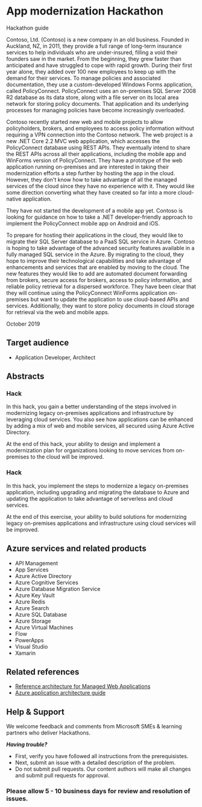# App modernization Hackathon 
Hackathon guide

Contoso, Ltd. (Contoso) is a new company in an old business. Founded in Auckland, NZ, in 2011, they provide a full range of long-term insurance services to help individuals who are under-insured, filling a void their founders saw in the market. From the beginning, they grew faster than anticipated and have struggled to cope with rapid growth. During their first year alone, they added over 100 new employees to keep up with the demand for their services. To manage policies and associated documentation, they use a custom-developed Windows Forms application, called PolicyConnect. PolicyConnect uses an on-premises SQL Server 2008 R2 database as its data store, along with a file server on its local area network for storing policy documents. That application and its underlying processes for managing policies have become increasingly overloaded.

Contoso recently started new web and mobile projects to allow policyholders, brokers, and employees to access policy information without requiring a VPN connection into the Contoso network. The web project is a new .NET Core 2.2 MVC web application, which accesses the PolicyConnect database using REST APIs. They eventually intend to share the REST APIs across all their applications, including the mobile app and WinForms version of PolicyConnect. They have a prototype of the web application running on-premises and are interested in taking their modernization efforts a step further by hosting the app in the cloud. However, they don't know how to take advantage of all the managed services of the cloud since they have no experience with it. They would like some direction converting what they have created so far into a more cloud-native application.

They have not started the development of a mobile app yet. Contoso is looking for guidance on how to take a .NET developer-friendly approach to implement the PolicyConnect mobile app on Android and iOS.

To prepare for hosting their applications in the cloud, they would like to migrate their SQL Server database to a PaaS SQL service in Azure. Contoso is hoping to take advantage of the advanced security features available in a fully managed SQL service in the Azure. By migrating to the cloud, they hope to improve their technological capabilities and take advantage of enhancements and services that are enabled by moving to the cloud. The new features they would like to add are automated document forwarding from brokers, secure access for brokers, access to policy information, and reliable policy retrieval for a dispersed workforce. They have been clear that they will continue using the PolicyConnect WinForms application on-premises but want to update the application to use cloud-based APIs and services. Additionally, they want to store policy documents in cloud storage for retrieval via the web and mobile apps.

October 2019

## Target audience

- Application Developer, Architect

## Abstracts

### Hack

In this hack, you gain a better understanding of the steps involved in modernizing legacy on-premises applications and infrastructure by leveraging cloud services. You also see how applications can be enhanced by adding a mix of web and mobile services, all secured using Azure Active Directory.

At the end of this hack, your ability to design and implement a modernization plan for organizations looking to move services from on-premises to the cloud will be improved.

### Hack

In this hack, you implement the steps to modernize a legacy on-premises application, including upgrading and migrating the database to Azure and updating the application to take advantage of serverless and cloud services.

At the end of this exercise, your ability to build solutions for modernizing legacy on-premises applications and infrastructure using cloud services will be improved.

## Azure services and related products

- API Management
- App Services
- Azure Active Directory
- Azure Cognitive Services
- Azure Database Migration Service
- Azure Key Vault
- Azure Redis
- Azure Search
- Azure SQL Database
- Azure Storage
- Azure Virtual Machines
- Flow
- PowerApps
- Visual Studio
- Xamarin

## Related references

- [Reference architecture for Managed Web Applications](https://docs.microsoft.com/en-gb/azure/architecture/reference-architectures/app-service-web-app/basic-web-app)
- [Azure application architecture guide](https://docs.microsoft.com/en-us/azure/architecture/guide/)

## Help & Support

We welcome feedback and comments from Microsoft SMEs & learning partners who deliver Hackathons.

***Having trouble?***

- First, verify you have followed all instructions from the prerequisistes.
- Next, submit an issue with a detailed description of the problem.
- Do not submit pull requests. Our content authors will make all changes and submit pull requests for approval.

### Please allow 5 - 10 business days for review and resolution of issues.
